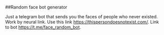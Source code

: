 ##Random face bot generator

Just a telegram bot that sends you the faces of people who never existed. Work by neural link.
Use this link https://thispersondoesnotexist.com/. Link to bot https://t.me/face_random_bot.